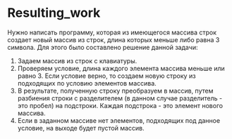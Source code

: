 # Resulting_work

Нужно написать программу, которая из имеющегося массива строк создает новый массив из строк, длина которых меньше либо равна 3 символа. Для этого было составлено решение данной задачи:

1) Задаем массив из строк с клавиатуры.
2) Проверяем условие, длина каждого элемента массива меньше или равно 3. Если условие верно, то создаем новую строку из подходящих по условию элементов массива.
3) В результате, полученную строку преобразуем в массив, путем разбиения строки с разделителем (в данном случае разделитель - это пробел) на подстроки. Каждая подстрока - это элемент нового массива.
4) Если в заданном массиве нет элементов, подходящих под данное условие, на выходе будет пустой массив.